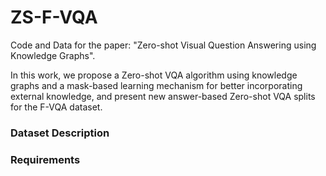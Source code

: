 # ZS-F-VQA

Code and Data for the paper: "Zero-shot Visual Question Answering using Knowledge Graphs".

In this work,  we propose a Zero-shot VQA algorithm using knowledge graphs and a mask-based learning mechanism for better incorporating external knowledge, and present new answer-based Zero-shot VQA splits for the F-VQA dataset. 

### Dataset Description

### Requirements


